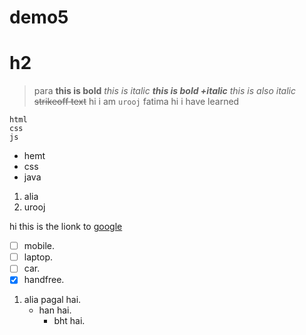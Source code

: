# demo5
# h2
> para
**this is bold**
*this is italic*
***this is bold +italic***
_this is also italic_
~~strikeoff text~~
hi i am `urooj` fatima
hi i have learned
```
html
css 
js 
```
- hemt
- css
- java

1. alia
2. urooj

hi this is the lionk to [google](www.google.com)
- [ ] mobile.
- [ ] laptop.
- [ ] car.
- [x] handfree.
1. alia pagal hai.
    - han hai.
      - bht hai.
